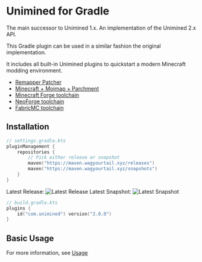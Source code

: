 # Unimined for Gradle

The main successor to Unimined 1.x. An implementation of the Unimined 2.x API.

This Gradle plugin can be used in a similar fashion the original implementation.

It includes all built-in Unimined plugins to quickstart a modern Minecraft modding environment.

- [Remapper Patcher](../remapperPlugin)
- [Minecraft + Mojmap + Parchment](../minecraft/README.md)
- [Minecraft Forge toolchain](../lexforgePlugin/README.md)
- [NeoForge toolchain](../neoforgedPlugin/README.md)
- [FabricMC toolchain](../fabricmcPlugin)

## Installation

```kts
// settings.gradle.kts
pluginManagement {
	repositories {
		// Pick either release or snapshot
		maven("https://maven.wagyourtail.xyz/releases")
		maven("https://maven.wagyourtail.xyz/snapshots")
	}
}
```

Latest Release: ![Latest Release][Release] Latest Snapshot: ![Latest Snapshot][Snapshot]

```kts
// build.gradle.kts
plugins {
	id("com.unimined") version("2.0.0")
}
```

## Basic Usage

[//]: # (TODO: Basic usage documentation for a recent version of Minecraft, with Fabric Loader)

For more information, see [Usage](../../Writerside/topics/Usage.md)

[Release]:https://img.shields.io/maven-metadata/v?metadataUrl=https%3A%2F%2Fmaven.wagyourtail.xyz%2Freleases%2Fcom%2Funimined%2Fgradle%2Fmaven-metadata.xml&strategy=highestVersion&label=Latest%20Release&labelColor=darkgreen
[Snapshot]:https://img.shields.io/maven-metadata/v?metadataUrl=https%3A%2F%2Fmaven.wagyourtail.xyz%2Fsnapshots%2Fcom%2Funimined%2Fgradle%2Fmaven-metadata.xml&strategy=highestVersion&label=Latest%20Release&labelColor=darkgreen
